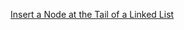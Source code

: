 [Insert a Node at the Tail of a Linked List](https://www.hackerrank.com/challenges/insert-a-node-at-the-tail-of-a-linked-list)